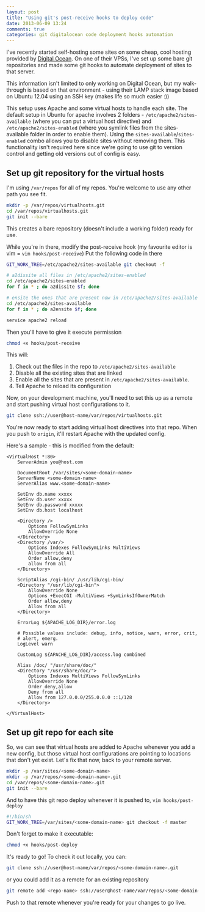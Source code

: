 ```yaml
---
layout: post
title: "Using git's post-receive hooks to deploy code"
date: 2013-06-09 13:24
comments: true
categories: git digitalocean code deployment hooks automation
---
```

I've recently started self-hosting some sites on some cheap, cool hosting provided by [Digital Ocean](https://www.digitalocean.com/?refcode=1d72a90eb581). On one of their VPSs, I've set up some bare git repositories and made some git hooks to automate deployment of sites to that server.<!-- more -->

This information isn't limited to only working on Digital Ocean, but my walk-through is based on that environment - using their LAMP stack image based on Ubuntu 12.04 using an SSH key (makes life so much easier :))

This setup uses Apache and some virtual hosts to handle each site. The default setup in Ubuntu for apache involves 2 folders - ```/etc/apache2/sites-available``` (where you can put a virtual host directive) and ```/etc/apache2/sites-enabled``` (where you symlink files from the sites-available folder in order to enable them). Using the ```sites-available```/```sites-enabled``` combo allows you to disable sites without removing them. This functionality isn't required here since we're going to use git to version control and getting old versions out of config is easy.

## Set up git repository for the virtual hosts
I'm using ```/var/repos``` for all of my repos. You're welcome to use any other path you see fit.
``` bash
mkdir -p /var/repos/virtualhosts.git
cd /var/repos/virtualhosts.git
git init --bare
```

This creates a bare repository (doesn't include a working folder) ready for use.

While you're in there, modify the post-receive hook (my favourite editor is vim = ```vim hooks/post-receive```)
Put the following code in there
``` bash
GIT_WORK_TREE=/etc/apache2/sites-available git checkout -f

# a2dissite all files in /etc/apache2/sites-enabled
cd /etc/apache2/sites-enabled
for f in * ; do a2dissite $f; done

# ensite the ones that are present now in /etc/apache2/sites-available
cd /etc/apache2/sites-available
for f in * ; do a2ensite $f; done

service apache2 reload
```
Then you'll have to give it execute permission
``` bash
chmod +x hooks/post-receive
```

This will:

1. Check out the files in the repo to ```/etc/apache2/sites-available```
1. Disable all the existing sites that are linked
1. Enable all the sites that are present in ```/etc/apache2/sites-available```.
1. Tell Apache to reload its configuration

Now, on your development machine, you'll need to set this up as a remote and start pushing virtual host configurations to it.
``` bash
git clone ssh://user@host-name/var/repos/virtualhosts.git
```

You're now ready to start adding virtual host directives into that repo. When you push to ```origin```, it'll restart Apache with the updated config.

Here's a sample - this is modified from the default:
``` apacheconf
<VirtualHost *:80>
	ServerAdmin you@host.com

	DocumentRoot /var/sites/<some-domain-name>
	ServerName <some-domain-name>
	ServerAlias www.<some-domain-name>

	SetEnv db.name xxxxx
	SetEnv db.user xxxxx
	SetEnv db.password xxxxx
	SetEnv db.host localhost

	<Directory />
		Options FollowSymLinks
		AllowOverride None
	</Directory>
	<Directory /var/>
		Options Indexes FollowSymLinks MultiViews
		AllowOverride All
		Order allow,deny
		allow from all
	</Directory>

	ScriptAlias /cgi-bin/ /usr/lib/cgi-bin/
	<Directory "/usr/lib/cgi-bin">
		AllowOverride None
		Options +ExecCGI -MultiViews +SymLinksIfOwnerMatch
		Order allow,deny
		Allow from all
	</Directory>

	ErrorLog ${APACHE_LOG_DIR}/error.log

	# Possible values include: debug, info, notice, warn, error, crit,
	# alert, emerg.
	LogLevel warn

	CustomLog ${APACHE_LOG_DIR}/access.log combined

    Alias /doc/ "/usr/share/doc/"
    <Directory "/usr/share/doc/">
        Options Indexes MultiViews FollowSymLinks
        AllowOverride None
        Order deny,allow
        Deny from all
        Allow from 127.0.0.0/255.0.0.0 ::1/128
    </Directory>

</VirtualHost>
```

## Set up git repo for each site
So, we can see that virtual hosts are added to Apache whenever you add a new config, but those virtual host configurations are pointing to locations that don't yet exist. Let's fix that now, back to your remote server.

``` bash
mkdir -p /var/sites/<some-domain-name>
mkdir -p /var/repos/<some-domain-name>.git
cd /var/repos/<some-domain-name>.git
git init --bare
```

And to have this git repo deploy whenever it is pushed to, ```vim hooks/post-deploy```
``` bash
#!/bin/sh
GIT_WORK_TREE=/var/sites/<some-domain-name> git checkout -f master
```
Don't forget to make it executable:
``` bash
chmod +x hooks/post-deploy
```

It's ready to go! To check it out locally, you can:
``` bash
git clone ssh://user@host-name/var/repos/<some-domain-name>.git
```
or you could add it as a remote for an existing repository
``` bash
git remote add <repo-name> ssh://user@host-name/var/repos/<some-domain-name>.git
```

Push to that remote whenever you're ready for your changes to go live.
